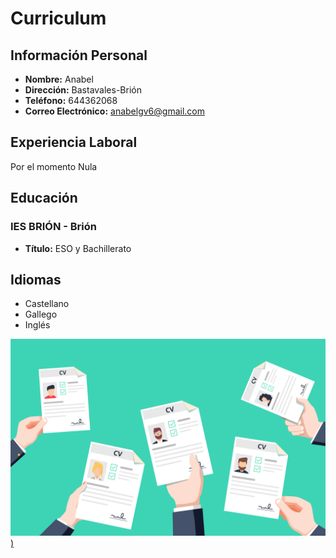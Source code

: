 # Curriculum 

## Información Personal
- **Nombre:** Anabel
- **Dirección:** Bastavales-Brión
- **Teléfono:** 644362068
- **Correo Electrónico:** anabelgv6@gmail.com
  
## Experiencia Laboral
Por el momento Nula
## Educación
### IES BRIÓN - Brión 
- **Título:** ESO y Bachillerato

## Idiomas
- Castellano
- Gallego
- Inglés



[![Texto](curri.webp))](muestra.md)


